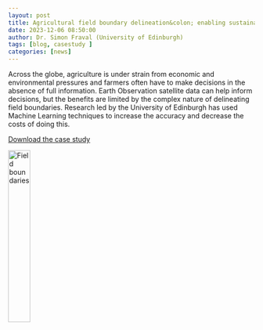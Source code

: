 ```yaml
---
layout: post
title: Agricultural field boundary delineation&colon; enabling sustainable land stewardship
date: 2023-12-06 08:50:00
author: Dr. Simon Fraval (University of Edinburgh)
tags: [blog, casestudy ] 
categories: [news]
---
```


Across the globe, agriculture is under strain from economic and
environmental pressures and farmers often have to make decisions in
the absence of full information. Earth Observation satellite data
can help inform decisions, but the benefits are limited by the
complex nature of delineating field boundaries. Research led
by the University of Edinburgh has used Machine Learning
techniques to increase the accuracy and decrease the costs
of doing this.


<!--more-->


  

[Download the case study](https:www.cirrus.ac.uk/casestudies/cirrus_field_boundries_AW_LOW.pdf )




<a href="https:www.cirrus.ac.uk/casestudies/cirrus_field_boundries_AW_LOW.pdf   ">
<img src="{{ site.baseurl }}/casestudies/field-boundaries.jpg" alt="Field boundaries" title="Click to download" style="width: 30%"   /></a>








<!--

<img src="{{ site.baseurl }}/img/news/210127-IMG_0126.jpg" alt="ARCHER2" title="ARCHER2"/>

<img src="{{ site.baseurl }}/img/logos/euro-cc.jpg" alt="EuroCC" title="EuroCC" align="right" width="10%" />

<a href="https:www        ">
<img src="{{ site.baseurl }}/img/blog/211030-uk-stats-auth.jpg" alt="ARCHER2" title="ARCHER2" style="width: 30%"   /></a>



![image]({{ site.baseurl }}/img/blog/210412-systems-blog_pic2.jpg)
{: .img-center style="width: 60%" 
alt="ARCHER2" 
title="ARCHER2"}



<div>

<iframe title="Video"  width="1000" height="560" src="https://www.youtube.com/embed/UXHE7ljmhaQ" frameborder="0" allow="accelerometer; autoplay; encrypted-media; gyroscope; picture-in-picture" allowfullscreen></iframe>

</div>


-->